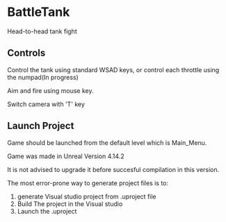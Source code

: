 # BattleTank
Head-to-head tank fight
## Controls
Control the tank using standard WSAD keys,
or control each throttle using the numpad(In progress)

Aim and fire using mouse key.

Switch camera with 'T' key
## Launch Project
Game should be launched from the default level which is Main_Menu.

Game was made in Unreal Version 4.14.2

It is not advised to upgrade it before succesful compilation in this version.

The most error-prone way to generate project files is to:
1. generate Visual studio project from .uproject file
2. Build The project in the Visual studio
3. Launch the .uproject
